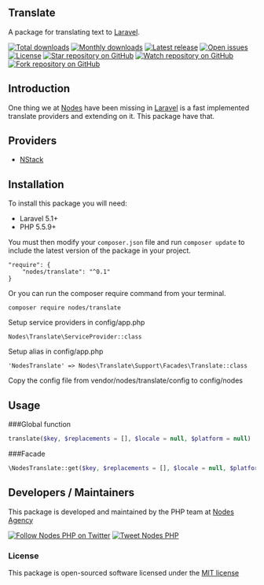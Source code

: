 ## Translate

A package for translating text to [Laravel](http://laravel.com/docs).

[![Total downloads](https://img.shields.io/packagist/dt/nodes/translate.svg)](https://packagist.org/packages/nodes/translate)
[![Monthly downloads](https://img.shields.io/packagist/dm/nodes/translate.svg)](https://packagist.org/packages/nodes/translate)
[![Latest release](https://img.shields.io/packagist/v/nodes/translate.svg)](https://packagist.org/packages/nodes/translate)
[![Open issues](https://img.shields.io/github/issues/nodes-php/translate.svg)](https://github.com/nodes-php/translate/issues)
[![License](https://img.shields.io/packagist/l/nodes/translate.svg)](https://packagist.org/packages/nodes/translate)
[![Star repository on GitHub](https://img.shields.io/github/stars/nodes-php/translate.svg?style=social&label=Star)](https://github.com/nodes-php/translate/stargazers)
[![Watch repository on GitHub](https://img.shields.io/github/watchers/nodes-php/translate.svg?style=social&label=Watch)](https://github.com/nodes-php/translate/watchers)
[![Fork repository on GitHub](https://img.shields.io/github/forks/nodes-php/translate.svg?style=social&label=Fork)](https://github.com/nodes-php/translate/network)

## Introduction
One thing we at [Nodes](http://nodesagency.com) have been missing in [Laravel](http://laravel.com/docs) is a fast implemented translate providers and extending on it. This package have that.

## Providers
 - [NStack](http://nstack.io)

## Installation

To install this package you will need:

* Laravel 5.1+
* PHP 5.5.9+

You must then modify your `composer.json` file and run `composer update` to include the latest version of the package in your project.

```
"require": {
    "nodes/translate": "^0.1"
}
```

Or you can run the composer require command from your terminal.

```
composer require nodes/translate
```

Setup service providers in config/app.php

```
Nodes\Translate\ServiceProvider::class
```

Setup alias in config/app.php

```
'NodesTranslate' => Nodes\Translate\Support\Facades\Translate::class
```

Copy the config file from vendor/nodes/translate/config to config/nodes

## Usage

###Global function

```php
translate($key, $replacements = [], $locale = null, $platform = null)
```

###Facade

```php
\NodesTranslate::get($key, $replacements = [], $locale = null, $platform = null) (alias)
```

## Developers / Maintainers

This package is developed and maintained by the PHP team at [Nodes Agency](http://nodesagency.com)

[![Follow Nodes PHP on Twitter](https://img.shields.io/twitter/follow/nodesphp.svg?style=social)](https://twitter.com/nodesphp) [![Tweet Nodes PHP](https://img.shields.io/twitter/url/http/nodesphp.svg?style=social)](https://twitter.com/nodesphp)

### License

This package is open-sourced software licensed under the [MIT license](http://opensource.org/licenses/MIT)
